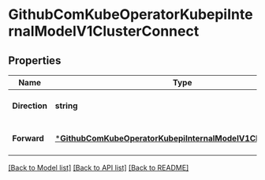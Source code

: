 # GithubComKubeOperatorKubepiInternalModelV1ClusterConnect

## Properties
Name | Type | Description | Notes
------------ | ------------- | ------------- | -------------
**Direction** | **string** |  | [optional] [default to null]
**Forward** | [***GithubComKubeOperatorKubepiInternalModelV1ClusterForward**](github.com_KubeOperator_kubepi_internal_model_v1_cluster.Forward.md) |  | [optional] [default to null]

[[Back to Model list]](../README.md#documentation-for-models) [[Back to API list]](../README.md#documentation-for-api-endpoints) [[Back to README]](../README.md)


